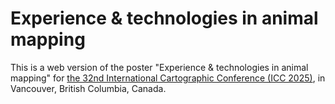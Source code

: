 # Experience & technologies in animal mapping

This is a web version of the poster "Experience & technologies in animal mapping" for [the 32nd International Cartographic Conference (ICC 2025)](https://icc2025.com/), in Vancouver, British Columbia, Canada.